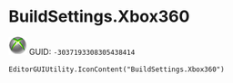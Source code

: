 # BuildSettings.Xbox360
![](/img/BuildSettings.Xbox360.png)
GUID: `-3037193308305438414`
```
EditorGUIUtility.IconContent("BuildSettings.Xbox360")
```
